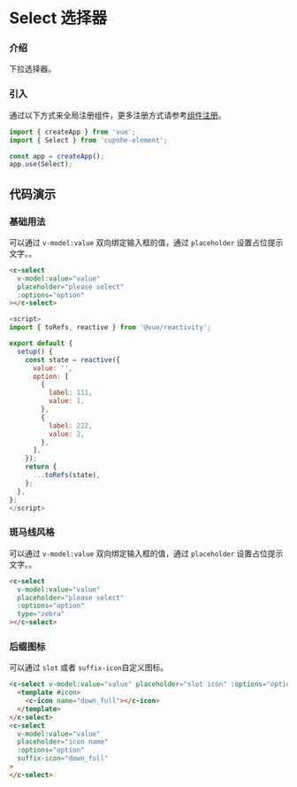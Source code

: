 # Select 选择器

### 介绍

下拉选择器。

### 引入

通过以下方式来全局注册组件，更多注册方式请参考[组件注册](#/zh-CN/advanced-usage#zu-jian-zhu-ce)。

```js
import { createApp } from 'vue';
import { Select } from 'cupshe-element';

const app = createApp();
app.use(Select);
```

## 代码演示

### 基础用法

可以通过 `v-model:value` 双向绑定输入框的值，通过 `placeholder` 设置占位提示文字。。

```html
<c-select
  v-model:value="value"
  placeholder="please select"
  :options="option"
></c-select>
```

```js
<script>
import { toRefs, reactive } from '@vue/reactivity';

export default {
  setup() {
    const state = reactive({
      value: '',
      option: [
        {
          label: 111,
          value: 1,
        },
        {
          label: 222,
          value: 2,
        },
      ],
    });
    return {
      ...toRefs(state),
    };
  },
};
</script>
```

### 斑马线风格

可以通过 `v-model:value` 双向绑定输入框的值，通过 `placeholder` 设置占位提示文字。。

```html
<c-select
  v-model:value="value"
  placeholder="please select"
  :options="option"
  type="zebra"
></c-select>
```

### 后缀图标

可以通过 `slot` 或者 `suffix-icon`自定义图标。

```html
<c-select v-model:value="value" placeholder="slot icon" :options="option">
  <template #icon>
    <c-icon name="down_full"></c-icon>
  </template>
</c-select>
<c-select
  v-model:value="value"
  placeholder="icon name"
  :options="option"
  suffix-icon="down_full"
>
</c-select>
```

